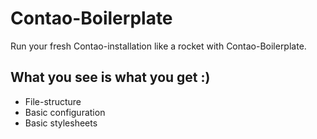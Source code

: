 # Contao-Boilerplate
Run your fresh Contao-installation like a rocket with Contao-Boilerplate.

## What you see is what you get :)
- File-structure
- Basic configuration
- Basic stylesheets
